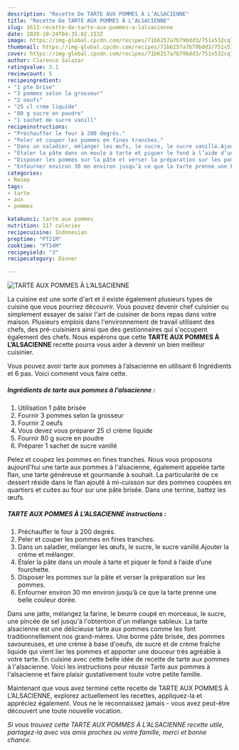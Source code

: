 ```yaml
---
description: "Recette De TARTE AUX POMMES À L’ALSACIENNE"
title: "Recette De TARTE AUX POMMES À L’ALSACIENNE"
slug: 1613-recette-de-tarte-aux-pommes-a-lalsacienne
date: 2020-10-24T04:35:02.153Z
image: https://img-global.cpcdn.com/recipes/71b6257a7b79bdd3/751x532cq70/tarte-aux-pommes-a-lalsacienne-photo-principale-de-la-recette.jpg
thumbnail: https://img-global.cpcdn.com/recipes/71b6257a7b79bdd3/751x532cq70/tarte-aux-pommes-a-lalsacienne-photo-principale-de-la-recette.jpg
cover: https://img-global.cpcdn.com/recipes/71b6257a7b79bdd3/751x532cq70/tarte-aux-pommes-a-lalsacienne-photo-principale-de-la-recette.jpg
author: Clarence Salazar
ratingvalue: 3.1
reviewcount: 5
recipeingredient:
- "1 pte brise"
- "3 pommes selon la grosseur"
- "2 oeufs"
- "25 cl crme liquide"
- "80 g sucre en poudre"
- "1 sachet de sucre vanill"
recipeinstructions:
- "Préchauffer le four à 200 degrés."
- "Peler et couper les pommes en fines tranches."
- "Dans un saladier, mélanger les œufs, le sucre, le sucre vanillé.Ajouter la crème et mélanger."
- "Étaler la pâte dans un moule à tarte et piquer le fond à l’aide d’une fourchette."
- "Disposer les pommes sur la pâte et verser la préparation sur les pommes."
- "Enfourner environ 30 mn environ jusqu’à ce que la tarte prenne une belle couleur dorée."
categories:
- Resep
tags:
- tarte
- aux
- pommes

katakunci: tarte aux pommes 
nutrition: 117 calories
recipecuisine: Indonesian
preptime: "PT21M"
cooktime: "PT34M"
recipeyield: "3"
recipecategory: Dinner

---
```



![TARTE AUX POMMES À L’ALSACIENNE](https://img-global.cpcdn.com/recipes/71b6257a7b79bdd3/751x532cq70/tarte-aux-pommes-a-lalsacienne-photo-principale-de-la-recette.jpg)

La cuisine est une sorte d'art et il existe également plusieurs types de cuisine que vous pourriez découvrir. Vous pouvez devenir chef cuisinier ou simplement essayer de saisir l'art de cuisiner de bons repas dans votre maison. Plusieurs emplois dans l'environnement de travail utilisent des chefs, des pré-cuisiniers ainsi que des gestionnaires qui s'occupent également des chefs. Nous espérons que cette <strong> TARTE AUX POMMES À L’ALSACIENNE </strong> recette pourra vous aider à devenir un bien meilleur cuisinier.

<!--inarticleads1-->

Vous pouvez avoir tarte aux pommes à l’alsacienne en utilisant 6 Ingrédients et 6 pas. Voici comment vous faire cette.

##### Ingrédients de tarte aux pommes à l’alsacienne :

1. Utilisation 1 pâte brisée
1. Fournir 3 pommes selon la grosseur
1. Fournir 2 oeufs
1. Vous devez vous préparer 25 cl crème liquide
1. Fournir 80 g sucre en poudre
1. Préparer 1 sachet de sucre vanillé


Pelez et coupez les pommes en fines tranches. Nous vous proposons aujourd&#39;hui une tarte aux pommes à l&#39;alsacienne, également appelée tarte flan, une tarte généreuse et gourmande à souhait. La particularité de ce dessert réside dans le flan ajouté à mi-cuisson sur des pommes coupées en quartiers et cuites au four sur une pâte brisée. Dans une terrine, battez les œufs. 

<!--inarticleads2-->

##### TARTE AUX POMMES À L’ALSACIENNE instructions :

1. Préchauffer le four à 200 degrés.
1. Peler et couper les pommes en fines tranches.
1. Dans un saladier, mélanger les œufs, le sucre, le sucre vanillé.Ajouter la crème et mélanger.
1. Étaler la pâte dans un moule à tarte et piquer le fond à l’aide d’une fourchette.
1. Disposer les pommes sur la pâte et verser la préparation sur les pommes.
1. Enfourner environ 30 mn environ jusqu’à ce que la tarte prenne une belle couleur dorée.


Dans une jatte, mélangez la farine, le beurre coupé en morceaux, le sucre, une pincée de sel jusqu&#39;à l&#39;obtention d&#39;un mélange sableux. La tarte alsacienne est une délicieuse tarte aux pommes comme les font traditionnellement nos grand-mères. Une bonne pâte brisée, des pommes savoureuses, et une crème à base d&#39;oeufs, de sucre et de crème fraîche liquide qui vient lier les pommes et apporter une douceur très agréable à votre tarte. En cuisine avec cette belle idée de recette de tarte aux pommes à l&#39;alsacienne. Voici les instructions pour réussir Tarte aux pommes à l&#39;alsacienne et faire plaisir gustativement toute votre petite famille. 

<!--inarticleads1-->

<p>
Maintenant que vous avez terminé cette recette de TARTE AUX POMMES À L’ALSACIENNE, explorez actuellement les recettes, appliquez-la et appréciez également. Vous ne le reconnaissez jamais - vous avez peut-être découvert une toute nouvelle vocation.
</p>

<p>
<i>Si vous trouvez cette TARTE AUX POMMES À L’ALSACIENNE recette utile, partagez-la avec vos amis proches ou votre famille, merci et bonne chance.</i>
</p>
